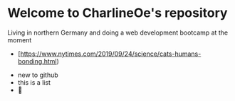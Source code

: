 #  Welcome to CharlineOe's repository
Living in northern Germany and doing a web development bootcamp at the moment
- [https://www.nytimes.com/2019/09/24/science/cats-humans-bonding.html)
* new to github
* this is a list
* 🤖
